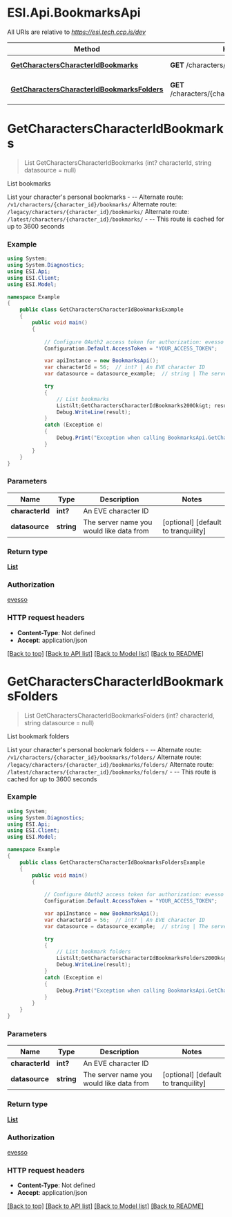# ESI.Api.BookmarksApi

All URIs are relative to *https://esi.tech.ccp.is/dev*

Method | HTTP request | Description
------------- | ------------- | -------------
[**GetCharactersCharacterIdBookmarks**](BookmarksApi.md#getcharacterscharacteridbookmarks) | **GET** /characters/{character_id}/bookmarks/ | List bookmarks
[**GetCharactersCharacterIdBookmarksFolders**](BookmarksApi.md#getcharacterscharacteridbookmarksfolders) | **GET** /characters/{character_id}/bookmarks/folders/ | List bookmark folders


<a name="getcharacterscharacteridbookmarks"></a>
# **GetCharactersCharacterIdBookmarks**
> List<GetCharactersCharacterIdBookmarks200Ok> GetCharactersCharacterIdBookmarks (int? characterId, string datasource = null)

List bookmarks

List your character's personal bookmarks  - --  Alternate route: `/v1/characters/{character_id}/bookmarks/`  Alternate route: `/legacy/characters/{character_id}/bookmarks/`  Alternate route: `/latest/characters/{character_id}/bookmarks/`   - --  This route is cached for up to 3600 seconds

### Example
```csharp
using System;
using System.Diagnostics;
using ESI.Api;
using ESI.Client;
using ESI.Model;

namespace Example
{
    public class GetCharactersCharacterIdBookmarksExample
    {
        public void main()
        {
            
            // Configure OAuth2 access token for authorization: evesso
            Configuration.Default.AccessToken = "YOUR_ACCESS_TOKEN";

            var apiInstance = new BookmarksApi();
            var characterId = 56;  // int? | An EVE character ID
            var datasource = datasource_example;  // string | The server name you would like data from (optional)  (default to tranquility)

            try
            {
                // List bookmarks
                List&lt;GetCharactersCharacterIdBookmarks200Ok&gt; result = apiInstance.GetCharactersCharacterIdBookmarks(characterId, datasource);
                Debug.WriteLine(result);
            }
            catch (Exception e)
            {
                Debug.Print("Exception when calling BookmarksApi.GetCharactersCharacterIdBookmarks: " + e.Message );
            }
        }
    }
}
```

### Parameters

Name | Type | Description  | Notes
------------- | ------------- | ------------- | -------------
 **characterId** | **int?**| An EVE character ID | 
 **datasource** | **string**| The server name you would like data from | [optional] [default to tranquility]

### Return type

[**List<GetCharactersCharacterIdBookmarks200Ok>**](GetCharactersCharacterIdBookmarks200Ok.md)

### Authorization

[evesso](../README.md#evesso)

### HTTP request headers

 - **Content-Type**: Not defined
 - **Accept**: application/json

[[Back to top]](#) [[Back to API list]](../README.md#documentation-for-api-endpoints) [[Back to Model list]](../README.md#documentation-for-models) [[Back to README]](../README.md)

<a name="getcharacterscharacteridbookmarksfolders"></a>
# **GetCharactersCharacterIdBookmarksFolders**
> List<GetCharactersCharacterIdBookmarksFolders200Ok> GetCharactersCharacterIdBookmarksFolders (int? characterId, string datasource = null)

List bookmark folders

List your character's personal bookmark folders  - --  Alternate route: `/v1/characters/{character_id}/bookmarks/folders/`  Alternate route: `/legacy/characters/{character_id}/bookmarks/folders/`  Alternate route: `/latest/characters/{character_id}/bookmarks/folders/`   - --  This route is cached for up to 3600 seconds

### Example
```csharp
using System;
using System.Diagnostics;
using ESI.Api;
using ESI.Client;
using ESI.Model;

namespace Example
{
    public class GetCharactersCharacterIdBookmarksFoldersExample
    {
        public void main()
        {
            
            // Configure OAuth2 access token for authorization: evesso
            Configuration.Default.AccessToken = "YOUR_ACCESS_TOKEN";

            var apiInstance = new BookmarksApi();
            var characterId = 56;  // int? | An EVE character ID
            var datasource = datasource_example;  // string | The server name you would like data from (optional)  (default to tranquility)

            try
            {
                // List bookmark folders
                List&lt;GetCharactersCharacterIdBookmarksFolders200Ok&gt; result = apiInstance.GetCharactersCharacterIdBookmarksFolders(characterId, datasource);
                Debug.WriteLine(result);
            }
            catch (Exception e)
            {
                Debug.Print("Exception when calling BookmarksApi.GetCharactersCharacterIdBookmarksFolders: " + e.Message );
            }
        }
    }
}
```

### Parameters

Name | Type | Description  | Notes
------------- | ------------- | ------------- | -------------
 **characterId** | **int?**| An EVE character ID | 
 **datasource** | **string**| The server name you would like data from | [optional] [default to tranquility]

### Return type

[**List<GetCharactersCharacterIdBookmarksFolders200Ok>**](GetCharactersCharacterIdBookmarksFolders200Ok.md)

### Authorization

[evesso](../README.md#evesso)

### HTTP request headers

 - **Content-Type**: Not defined
 - **Accept**: application/json

[[Back to top]](#) [[Back to API list]](../README.md#documentation-for-api-endpoints) [[Back to Model list]](../README.md#documentation-for-models) [[Back to README]](../README.md)

